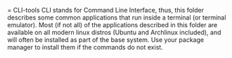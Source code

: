 = CLI-tools
CLI stands for Command Line Interface, thus, this folder describes some
common applications that run inside a terminal (or terminal emulator).
Most (if not all) of the applications described in this folder are available on
all modern linux distros (Ubuntu and Archlinux included), and will often be
installed as part of the base system. Use your package manager to install them
if the commands do not exist.
